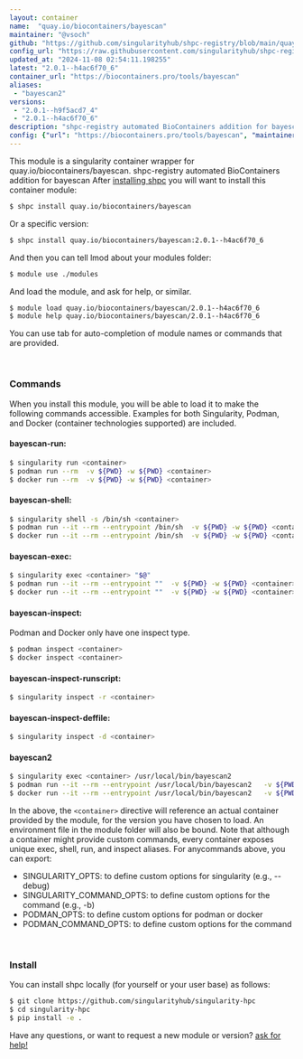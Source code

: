 ```yaml
---
layout: container
name:  "quay.io/biocontainers/bayescan"
maintainer: "@vsoch"
github: "https://github.com/singularityhub/shpc-registry/blob/main/quay.io/biocontainers/bayescan/container.yaml"
config_url: "https://raw.githubusercontent.com/singularityhub/shpc-registry/main/quay.io/biocontainers/bayescan/container.yaml"
updated_at: "2024-11-08 02:54:11.198255"
latest: "2.0.1--h4ac6f70_6"
container_url: "https://biocontainers.pro/tools/bayescan"
aliases:
 - "bayescan2"
versions:
 - "2.0.1--h9f5acd7_4"
 - "2.0.1--h4ac6f70_6"
description: "shpc-registry automated BioContainers addition for bayescan"
config: {"url": "https://biocontainers.pro/tools/bayescan", "maintainer": "@vsoch", "description": "shpc-registry automated BioContainers addition for bayescan", "latest": {"2.0.1--h4ac6f70_6": "sha256:8e78edefe66fad67b3f641b77e3b5d3bbae6f2a2059736740aed9cd3605eeaa8"}, "tags": {"2.0.1--h9f5acd7_4": "sha256:eb0c8ff2758b2cc408436b45b88cdcaed3e6b5a2d070528f5b58af60ed9da0cb", "2.0.1--h4ac6f70_6": "sha256:8e78edefe66fad67b3f641b77e3b5d3bbae6f2a2059736740aed9cd3605eeaa8"}, "docker": "quay.io/biocontainers/bayescan", "aliases": {"bayescan2": "/usr/local/bin/bayescan2"}}
---
```


This module is a singularity container wrapper for quay.io/biocontainers/bayescan.
shpc-registry automated BioContainers addition for bayescan
After [installing shpc](#install) you will want to install this container module:


```bash
$ shpc install quay.io/biocontainers/bayescan
```

Or a specific version:

```bash
$ shpc install quay.io/biocontainers/bayescan:2.0.1--h4ac6f70_6
```

And then you can tell lmod about your modules folder:

```bash
$ module use ./modules
```

And load the module, and ask for help, or similar.

```bash
$ module load quay.io/biocontainers/bayescan/2.0.1--h4ac6f70_6
$ module help quay.io/biocontainers/bayescan/2.0.1--h4ac6f70_6
```

You can use tab for auto-completion of module names or commands that are provided.

<br>

### Commands

When you install this module, you will be able to load it to make the following commands accessible.
Examples for both Singularity, Podman, and Docker (container technologies supported) are included.

#### bayescan-run:

```bash
$ singularity run <container>
$ podman run --rm  -v ${PWD} -w ${PWD} <container>
$ docker run --rm  -v ${PWD} -w ${PWD} <container>
```

#### bayescan-shell:

```bash
$ singularity shell -s /bin/sh <container>
$ podman run --it --rm --entrypoint /bin/sh  -v ${PWD} -w ${PWD} <container>
$ docker run --it --rm --entrypoint /bin/sh  -v ${PWD} -w ${PWD} <container>
```

#### bayescan-exec:

```bash
$ singularity exec <container> "$@"
$ podman run --it --rm --entrypoint ""  -v ${PWD} -w ${PWD} <container> "$@"
$ docker run --it --rm --entrypoint ""  -v ${PWD} -w ${PWD} <container> "$@"
```

#### bayescan-inspect:

Podman and Docker only have one inspect type.

```bash
$ podman inspect <container>
$ docker inspect <container>
```

#### bayescan-inspect-runscript:

```bash
$ singularity inspect -r <container>
```

#### bayescan-inspect-deffile:

```bash
$ singularity inspect -d <container>
```


#### bayescan2

```bash
$ singularity exec <container> /usr/local/bin/bayescan2
$ podman run --it --rm --entrypoint /usr/local/bin/bayescan2   -v ${PWD} -w ${PWD} <container> -c " $@"
$ docker run --it --rm --entrypoint /usr/local/bin/bayescan2   -v ${PWD} -w ${PWD} <container> -c " $@"
```



In the above, the `<container>` directive will reference an actual container provided
by the module, for the version you have chosen to load. An environment file in the
module folder will also be bound. Note that although a container
might provide custom commands, every container exposes unique exec, shell, run, and
inspect aliases. For anycommands above, you can export:

 - SINGULARITY_OPTS: to define custom options for singularity (e.g., --debug)
 - SINGULARITY_COMMAND_OPTS: to define custom options for the command (e.g., -b)
 - PODMAN_OPTS: to define custom options for podman or docker
 - PODMAN_COMMAND_OPTS: to define custom options for the command

<br>

### Install

You can install shpc locally (for yourself or your user base) as follows:

```bash
$ git clone https://github.com/singularityhub/singularity-hpc
$ cd singularity-hpc
$ pip install -e .
```

Have any questions, or want to request a new module or version? [ask for help!](https://github.com/singularityhub/singularity-hpc/issues)